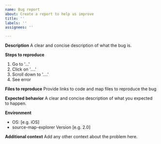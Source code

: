 ```yaml
---
name: Bug report
about: Create a report to help us improve
title: ''
labels: ''
assignees: ''

---
```


**Description**
A clear and concise description of what the bug is.

**Steps to reproduce**
1. Go to '...'
2. Click on '....'
3. Scroll down to '....'
4. See error

**Files to reproduce**
Provide links to code and map files to reproduce the bug

**Expected behavior**
A clear and concise description of what you expected to happen.

**Environment**
 - OS: [e.g. iOS]
 - source-map-explorer Version [e.g. 2.0]

**Additional context**
Add any other context about the problem here.
